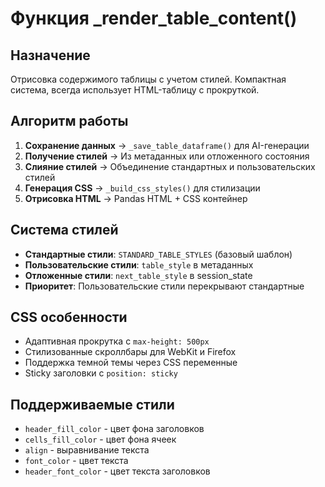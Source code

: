 # Функция _render_table_content()

## Назначение
Отрисовка содержимого таблицы с учетом стилей. Компактная система, всегда использует HTML-таблицу с прокруткой.

## Алгоритм работы
1. **Сохранение данных** → `_save_table_dataframe()` для AI-генерации
2. **Получение стилей** → Из метаданных или отложенного состояния
3. **Слияние стилей** → Объединение стандартных и пользовательских стилей
4. **Генерация CSS** → `_build_css_styles()` для стилизации
5. **Отрисовка HTML** → Pandas HTML + CSS контейнер

## Система стилей
- **Стандартные стили**: `STANDARD_TABLE_STYLES` (базовый шаблон)
- **Пользовательские стили**: `table_style` в метаданных
- **Отложенные стили**: `next_table_style` в session_state
- **Приоритет**: Пользовательские стили перекрывают стандартные

## CSS особенности
- Адаптивная прокрутка с `max-height: 500px`
- Стилизованные скроллбары для WebKit и Firefox
- Поддержка темной темы через CSS переменные
- Sticky заголовки с `position: sticky`

## Поддерживаемые стили
- `header_fill_color` - цвет фона заголовков
- `cells_fill_color` - цвет фона ячеек  
- `align` - выравнивание текста
- `font_color` - цвет текста
- `header_font_color` - цвет текста заголовков
